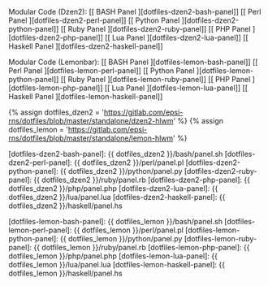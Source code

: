 <div class="panel panel-primary">
  <div class="panel-body" markdown="1">

Modular Code (Dzen2): 
[[ BASH Panel ][dotfiles-dzen2-bash-panel]]
[[ Perl Panel ][dotfiles-dzen2-perl-panel]]
[[ Python Panel ][dotfiles-dzen2-python-panel]]
[[ Ruby Panel ][dotfiles-dzen2-ruby-panel]]
[[ PHP Panel ][dotfiles-dzen2-php-panel]]
[[ Lua Panel ][dotfiles-dzen2-lua-panel]]
[[ Haskell Panel ][dotfiles-dzen2-haskell-panel]]

Modular Code (Lemonbar): 
[[ BASH Panel ][dotfiles-lemon-bash-panel]]
[[ Perl Panel ][dotfiles-lemon-perl-panel]]
[[ Python Panel ][dotfiles-lemon-python-panel]]
[[ Ruby Panel ][dotfiles-lemon-ruby-panel]]
[[ PHP Panel ][dotfiles-lemon-php-panel]]
[[ Lua Panel ][dotfiles-lemon-lua-panel]]
[[ Haskell Panel ][dotfiles-lemon-haskell-panel]]

[//]: <> ( -- -- -- links below -- -- -- )

{% assign dotfiles_dzen2 = 'https://gitlab.com/epsi-rns/dotfiles/blob/master/standalone/dzen2-hlwm' %}
{% assign dotfiles_lemon = 'https://gitlab.com/epsi-rns/dotfiles/blob/master/standalone/lemon-hlwm' %}

[dotfiles-dzen2-bash-panel]:       {{ dotfiles_dzen2 }}/bash/panel.sh
[dotfiles-dzen2-perl-panel]:       {{ dotfiles_dzen2 }}/perl/panel.pl
[dotfiles-dzen2-python-panel]:       {{ dotfiles_dzen2 }}/python/panel.py
[dotfiles-dzen2-ruby-panel]:       {{ dotfiles_dzen2 }}/ruby/panel.rb
[dotfiles-dzen2-php-panel]:       {{ dotfiles_dzen2 }}/php/panel.php
[dotfiles-dzen2-lua-panel]:       {{ dotfiles_dzen2 }}/lua/panel.lua
[dotfiles-dzen2-haskell-panel]:       {{ dotfiles_dzen2 }}/haskell/panel.hs

[dotfiles-lemon-bash-panel]:       {{ dotfiles_lemon }}/bash/panel.sh
[dotfiles-lemon-perl-panel]:       {{ dotfiles_lemon }}/perl/panel.pl
[dotfiles-lemon-python-panel]:       {{ dotfiles_lemon }}/python/panel.py
[dotfiles-lemon-ruby-panel]:       {{ dotfiles_lemon }}/ruby/panel.rb
[dotfiles-lemon-php-panel]:       {{ dotfiles_lemon }}/php/panel.php
[dotfiles-lemon-lua-panel]:       {{ dotfiles_lemon }}/lua/panel.lua
[dotfiles-lemon-haskell-panel]:       {{ dotfiles_lemon }}/haskell/panel.hs

  </div>
</div>
